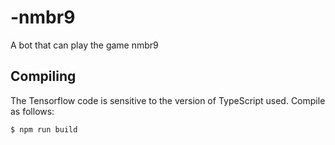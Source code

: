 # -nmbr9
A bot that can play the game nmbr9

## Compiling

The Tensorflow code is sensitive to the version
of TypeScript used. Compile as follows:

```
$ npm run build
```
